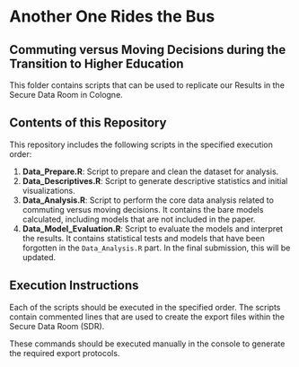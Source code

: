 # Another One Rides the Bus

## Commuting versus Moving Decisions during the Transition to Higher Education

This folder contains scripts that can be used to replicate our Results in the Secure Data Room in Cologne.

## Contents of this Repository

This repository includes the following scripts in the specified execution order:

1. **Data_Prepare.R**: Script to prepare and clean the dataset for analysis.
2. **Data_Descriptives.R**: Script to generate descriptive statistics and initial visualizations.
3. **Data_Analysis.R**: Script to perform the core data analysis related to commuting versus moving decisions. It contains the bare models calculated, including models that are not included in the paper.
4. **Data_Model_Evaluation.R**: Script to evaluate the models and interpret the results. It contains statistical tests and models that have been forgotten in the `Data_Analysis.R` part. In the final submission, this will be updated.

## Execution Instructions

Each of the scripts should be executed in the specified order. The scripts contain commented lines that are used to create the export files within the Secure Data Room (SDR).

These commands should be executed manually in the console to generate the required export protocols.
